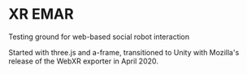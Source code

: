 # XR EMAR
Testing ground for web-based social robot interaction

Started with three.js and a-frame, transitioned to Unity with Mozilla's release of the WebXR exporter in April 2020.



